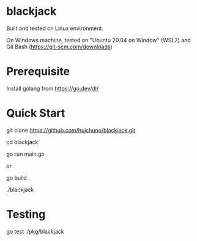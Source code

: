 # blackjack

Built and tested on Linux environment. 

On Windows machine, tested on "Ubuntu 20.04 on Window" (WSL2) and Git Bash (https://git-scm.com/downloads)  


# Prerequisite

Install golang from https://go.dev/dl/


# Quick Start

git clone https://github.com/huichuno/blackjack.git

cd blackjack

go run main.go

  or 

go build .

./blackjack


# Testing

go test ./pkg/blackjack
